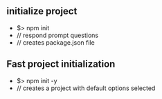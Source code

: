 ## initialize project

- $> npm init
- // respond prompt questions
- // creates package.json file

## Fast project initialization

- $> npm init -y
- // creates a project with default options selected
